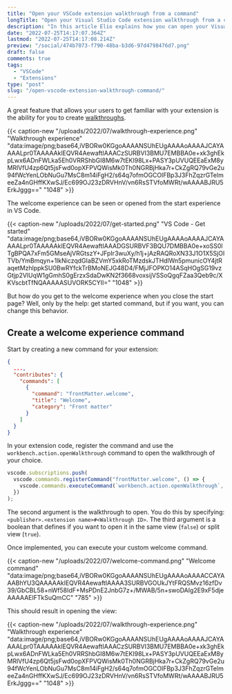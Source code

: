 ```yaml
---
title: "Open your VSCode extension walkthrough from a command"
longTitle: "Open your Visual Studio Code extension walkthrough from a command"
description: "In this article Elio explains how you can open your Visual Studio Code extension walkthrough from a custom command."
date: "2022-07-25T14:17:07.364Z"
lastmod: "2022-07-25T14:17:08.214Z"
preview: "/social/474b7073-f790-48ba-b3d6-97d4798476d7.png"
draft: false
comments: true
tags:
  - "VSCode"
  - "Extensions"
type: "post"
slug: "/open-vscode-extension-walkthrough-command/"
---
```


A great feature that allows your users to get familiar with your extension is the ability for you to create [walkthroughs](https://code.visualstudio.com/api/ux-guidelines/walkthroughs).

{{< caption-new "/uploads/2022/07/walkthrough-experience.png" "Walkthrough experience"  "data:image/png;base64,iVBORw0KGgoAAAANSUhEUgAAAAoAAAAJCAYAAAALpr0TAAAAAklEQVR4AewaftIAAACzSURBVI3BMU7EMBBA0e+xk3ghEkpLwx6ADnFWLka5Eh0VRRShbGI8M6w7tEKI98Lx+PASY3pUVUQEEaExM8yMRlVfU4zp6Qt5jsFwd0opXFPVQWisMk0Th0NGRBjHka7r+CkZgRQ79vGe2u94fWcYenLObNuGu7MsC8m14iFgH2/s64q7ofmOGCOlFBp3J3FhZqzrGTelmeeZa4nGHffKXwSJ/Ec699OJ23zDRVHnV/vn6RsSTVfoMWRt/wAAAABJRU5ErkJggg==" "1048" >}}

The welcome experience can be seen or opened from the start experience in VS Code.

{{< caption-new "/uploads/2022/07/get-started.png" "VS Code - Get started"  "data:image/png;base64,iVBORw0KGgoAAAANSUhEUgAAAAoAAAAJCAYAAAALpr0TAAAAAklEQVR4AewaftIAAADGSURBVF3BQU7DMBBA0e+xoSS0lTgBPQA7xFm5GMseAjVRGtszY+JFpIr3wuXy/h1j+jAzRAQRoXN33J1O1X5SjOlTVb/YmBmqyn+1lkNiczqdGIaBZVmY5xkRoTMzdskJTHdlWn5pmunicOY4jtRaqetMzhlppkSU0BwRYfckTrBMoNEJG48D4/FMjJFOPKO14ASqHOgSG19vzGtjp2VlUqW1gGmhS0gErzxSdaDwKN2f3668voxsijVSSoQgqFZaa3Qeb9c/XKVscbtTfNQAAAAASUVORK5CYII=" "1048" >}}

But how do you get to the welcome experience when you close the start page? Well, only by the help: get started command, but if you want, you can change this behavior.

## Create a welcome experience command

Start by creating a new command for your extension:

```json
{
  ...,
  "contributes": {
    "commands": [
      {
        "command": "frontMatter.welcome",
        "title": "Welcome",
        "category": "Front matter"
      }
    ]
  }
}
```

In your extension code, register the command and use the `workbench.action.openWalkthrough` command to open the walkthrough of your choice. 

```typescript
vscode.subscriptions.push(
  vscode.commands.registerCommand("frontMatter.welcome", () => {
    vscode.commands.executeCommand(`workbench.action.openWalkthrough`, `eliostruyf.vscode-front-matter#frontmatter.welcome`, false);
  })
);
```

The second argument is the walkthrough to open. You do this by specifying: `<publisher>.<extension name>#<Walkthrough ID>`.
The third argument is a boolean that defines if you want to open it in the same view (`false`) or split view (`true`).

Once implemented, you can execute your custom welcome command.

{{< caption-new "/uploads/2022/07/welcome-command.png" "Welcome command"  "data:image/png;base64,iVBORw0KGgoAAAANSUhEUgAAAAoAAAACCAYAAABhYU3QAAAAAklEQVR4AewaftIAAAA3SURBVGOUkJYtFRQSMvz16zfDv39/GbCBL58+nWf58IdF+MsPDnE2JnbG7z+/MWAB/5n+swoDAIg2E9xF5djeAAAAAElFTkSuQmCC" "785" >}}

This should result in opening the view:

{{< caption-new "/uploads/2022/07/walkthrough-experience.png" "Walkthrough experience"  "data:image/png;base64,iVBORw0KGgoAAAANSUhEUgAAAAoAAAAJCAYAAAALpr0TAAAAAklEQVR4AewaftIAAACzSURBVI3BMU7EMBBA0e+xk3ghEkpLwx6ADnFWLka5Eh0VRRShbGI8M6w7tEKI98Lx+PASY3pUVUQEEaExM8yMRlVfU4zp6Qt5jsFwd0opXFPVQWisMk0Th0NGRBjHka7r+CkZgRQ79vGe2u94fWcYenLObNuGu7MsC8m14iFgH2/s64q7ofmOGCOlFBp3J3FhZqzrGTelmeeZa4nGHffKXwSJ/Ec699OJ23zDRVHnV/vn6RsSTVfoMWRt/wAAAABJRU5ErkJggg==" "1048" >}}